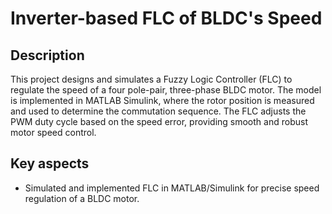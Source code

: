 # Inverter-based FLC of BLDC's Speed

## Description
This project designs and simulates a Fuzzy Logic Controller (FLC) to regulate the speed of a four pole-pair, three-phase BLDC motor. The model is implemented in MATLAB Simulink, where the rotor position is measured and used to determine the commutation sequence. The FLC adjusts the PWM duty cycle based on the speed error, providing smooth and robust motor speed control.

## Key aspects
- Simulated and implemented FLC in MATLAB/Simulink for precise speed regulation of a BLDC motor.
